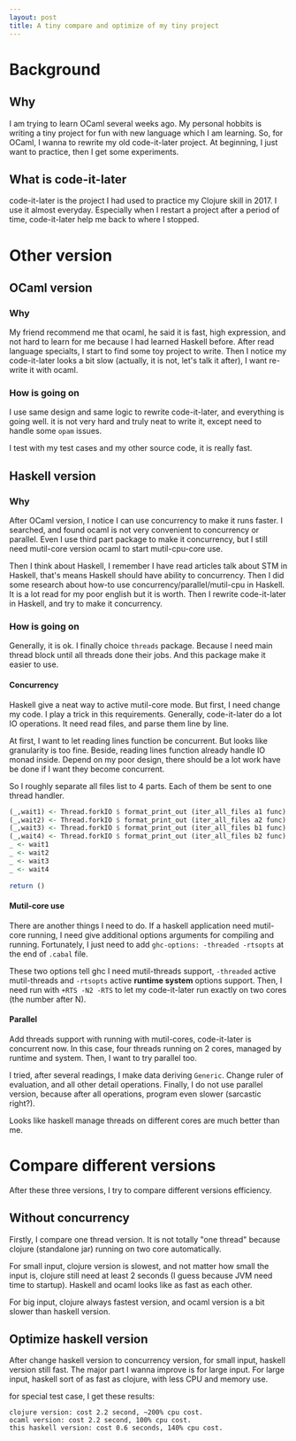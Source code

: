 ```yaml
---
layout: post
title: A tiny compare and optimize of my tiny project
---
```


# Background

## Why

I am trying to learn OCaml several weeks ago. My personal hobbits is writing a tiny project for fun with new language which I am learning. So, for OCaml, I wanna to rewrite my old code-it-later project. At beginning, I just want to practice, then I get some experiments. 

## What is code-it-later

code-it-later is the project I had used to practice my Clojure skill in 2017. I use it almost everyday. Especially when I restart a project after a period of time, code-it-later help me back to where I stopped. 

# Other version

## OCaml version

### Why

My friend recommend me that ocaml, he said it is fast, high expression, and not hard to learn for me because I had learned Haskell before. After read language specialts, I start to find some toy project to write. Then I notice my code-it-later looks a bit slow (actually, it is not, let's talk it after), I want re-write it with ocaml.

### How is going on ###

I use same design and same logic to rewrite code-it-later, and everything is going well. it is not very hard and truly neat to write it, except need to handle some `opam` issues. 

I test with my test cases and my other source code, it is really fast. 

## Haskell version ##

### Why

After OCaml version, I notice I can use concurrency to make it runs faster. I searched, and found ocaml is not very convenient to concurrency or parallel. Even I use third part package to make it concurrency, but I still need mutil-core version ocaml to start mutil-cpu-core use.

Then I think about Haskell, I remember I have read articles talk about STM in Haskell, that's means Haskell should have ability to concurrency. Then I did some research about how-to use concurrency/parallel/mutil-cpu in Haskell. It is a lot read for my poor english but it is worth. Then I rewrite code-it-later in Haskell, and try to make it concurrency.

### How is going on

Generally, it is ok. I finally choice `threads` package. Because I need main thread block until all threads done their jobs. And this package make it easier to use.

#### Concurrency ####

Haskell give a neat way to active mutil-core mode. But first, I need change my code. I play a trick in this requirements. Generally, code-it-later do a lot IO operations. It need read files, and parse them line by line. 

At first, I want to let reading lines function be concurrent. But looks like granularity is too fine. Beside, reading lines function already handle IO monad inside. Depend on my poor design, there should be a lot work have be done if I want they become concurrent.

So I roughly separate all files list to 4 parts. Each of them be sent to one thread handler. 

```haskell
(_,wait1) <- Thread.forkIO $ format_print_out (iter_all_files a1 func)
(_,wait2) <- Thread.forkIO $ format_print_out (iter_all_files a2 func)
(_,wait3) <- Thread.forkIO $ format_print_out (iter_all_files b1 func)
(_,wait4) <- Thread.forkIO $ format_print_out (iter_all_files b2 func)
_ <- wait1
_ <- wait2
_ <- wait3
_ <- wait4
	
return ()
```

#### Mutil-core use ####

There are another things I need to do. If a haskell application need mutil-core running, I need give additional options arguments for compiling and running. Fortunately, I just need to add `ghc-options: -threaded -rtsopts` at the end of `.cabal` file. 

These two options tell ghc I need mutil-threads support, `-threaded` active mutil-threads and `-rtsopts` active **runtime system** options support. Then, I need run with `+RTS -N2 -RTS` to let my code-it-later run exactly on two cores (the number after N). 

#### Parallel ####

Add threads support with running with mutil-cores, code-it-later is concurrent now. In this case, four threads running on 2 cores, managed by runtime and system. Then, I want to try parallel too. 

I tried, after several readings, I make data deriving `Generic`. Change ruler of evaluation, and all other detail operations. Finally, I do not use parallel version, because after all operations, program even slower (sarcastic right?).

Looks like haskell manage threads on different cores are much better than me. 

# Compare different versions

After these three versions, I try to compare different versions efficiency.

## Without concurrency ##

Firstly, I compare one thread version. It is not totally "one thread" because clojure (standalone jar) running on two core automatically. 

For small input, clojure version is slowest, and not matter how small the input is, clojure still need at least 2 seconds (I guess because JVM need time to startup). Haskell and ocaml looks like as fast as each other.

For big input, clojure always fastest version, and ocaml version is a bit slower than haskell version.

## Optimize haskell version ##

After change haskell version to concurrency version, for small input, haskell version still fast. The major part I wanna improve is for large input. For large input, haskell sort of as fast as clojure, with less CPU and memory use. 

for special test case, I get these results:

```
clojure version: cost 2.2 second, ~200% cpu cost.
ocaml version: cost 2.2 second, 100% cpu cost.
this haskell version: cost 0.6 seconds, 140% cpu cost.
```


